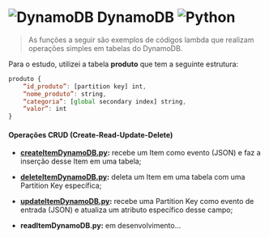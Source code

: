 # ![](https://pics.freeicons.io/uploads/icons/png/9820297401540553608-48.png "DynamoDB") DynamoDB ![](https://pics.freeicons.io/uploads/icons/png/12785093741551942290-48.png "Python")

> As funções a seguir são exemplos de códigos lambda que realizam operações simples em tabelas do DynamoDB.

Para o estudo, utilizei a tabela **produto** que tem a seguinte estrutura:

```js
produto {
    “id_produto”: [partition key] int,
    “nome_produto”: string,
    “categoria”: [global secondary index] string,
    “valor”: int
}
```

#### Operações CRUD (Create-Read-Update-Delete)

- **[createItemDynamoDB.py](https://github.com/Gustavo-RibMartins/aws-lambda/blob/main/lambda-dynamoDB/createItemDynamoDB.py "Create Item"):** recebe um Item como evento (JSON) e faz a inserção desse Item em uma tabela;

- **[deleteItemDynamoDB.py](https://github.com/Gustavo-RibMartins/aws-lambda/blob/main/lambda-dynamoDB/deleteItemDynamoDB.py "Delete Item"):** deleta um Item em uma tabela com uma Partition Key específica;

- **[updateItemDynamoDB.py](https://github.com/Gustavo-RibMartins/aws-lambda/blob/main/lambda-dynamoDB/updateItemDynamoDB.py "Update Item"):** recebe uma Partition Key como evento de entrada (JSON) e atualiza um atributo específico desse campo;

- **readItemDynamoDB.py:** em desenvolvimento...